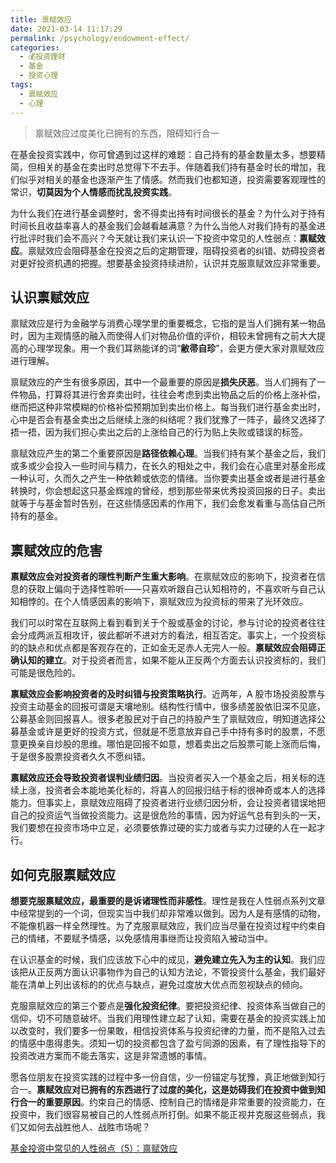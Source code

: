 ```yaml
---
title: 禀赋效应
date: 2021-03-14 11:17:29
permalink: /psychology/endowment-effect/
categories:
  - 💰投资理财
  - 基金
  - 投资心理
tags:
  - 禀赋效应
  - 心理
---
```



> 禀赋效应过度美化已拥有的东西，阻碍知行合一

在基金投资实践中，你可曾遇到过这样的难题：自己持有的基金数量太多，想要精简，但相关的基金在卖出时总觉得下不去手。伴随着我们持有基金时长的增加，我们似乎对相关的基金也逐渐产生了情感。然而我们也都知道，投资需要客观理性的常识，**切莫因为个人情感而扰乱投资实践**。

  

为什么我们在进行基金调整时，舍不得卖出持有时间很长的基金？为什么对于持有时间长且收益率喜人的基金我们会越看越满意？为什么当他人对我们持有的基金进行批评时我们会不高兴？今天就让我们来认识一下投资中常见的人性弱点：**禀赋效应**。禀赋效应会阻碍基金在投资之后的定期管理，阻碍投资者的纠错、妨碍投资者对更好投资机遇的把握。想要基金投资持续进阶，认识并克服禀赋效应非常重要。

## 认识禀赋效应

禀赋效应是行为金融学与消费心理学里的重要概念，它指的是当人们拥有某一物品时，因为主观情感的融入而使得人们对物品价值的评价，相较未曾拥有之前大大提高的心理学现象。用一个我们耳熟能详的词“**敝帚自珍**”，会更方便大家对禀赋效应进行理解。

  

禀赋效应的产生有很多原因，其中一个最重要的原因是**损失厌恶**。当人们拥有了一件物品，打算将其进行舍弃卖出时，往往会考虑到卖出物品之后的价格上涨补偿，继而把这种非常模糊的价格补偿预期加到卖出价格上。每当我们进行基金卖出时，心中是否会有基金卖出之后继续上涨的纠结呢？我们犹豫了一阵子，最终又选择了捂一捂，因为我们担心卖出之后的上涨给自己的行为贴上失败或错误的标签。

  

禀赋效应产生的第二个重要原因是**路径依赖心理**。当我们持有某个基金之后，我们或多或少会投入一些时间与精力，在长久的相处之中，我们会在心底里对基金形成一种认可，久而久之产生一种依赖或依恋的情绪。当你要卖出基金或者是进行基金转换时，你会想起这只基金辉煌的曾经，想到那些带来优秀投资回报的日子。卖出就等于与基金暂时告别，在这些情感因素的作用下，我们会愈发看重与高估自己所持有的基金。

## 禀赋效应的危害

**禀赋效应会对投资者的理性判断产生重大影响**。在禀赋效应的影响下，投资者在信息的获取上偏向于选择性聆听——只喜欢听跟自己认知相符的，不喜欢听与自己认知相悖的。在个人情感因素的影响下，禀赋效应为投资标的带来了光环效应。

  

我们可以时常在互联网上看到看到关于个股或基金的讨论，参与讨论的投资者往往会分成两派互相攻讦，彼此都听不进对方的看法，相互否定。事实上，一个投资标的的缺点和优点都是客观存在的，正如金无足赤人无完人一般。**禀赋效应会阻碍正确认知的建立**。对于投资者而言，如果不能从正反两个方面去认识投资标的，我们可能是很危险的。

  

**禀赋效应会影响投资者的及时纠错与投资策略执行**。近两年，A 股市场投资股票与投资主动基金的回报可谓是天壤地别。结构性行情中，很多绩差股依旧深不见底，公募基金则回报喜人。很多老股民对于自己的持股产生了禀赋效应，明知道选择公募基金或许是更好的投资方式，但就是不愿意放弃自己手中持有多时的股票，不愿意更换亲自炒股的思维。哪怕是回报不如意，想着卖出之后股票可能上涨而后悔，于是很多股票投资者久久不愿纠错。

  

**禀赋效应还会导致投资者误判业绩归因**。当投资者买入一个基金之后，相关标的连续上涨，投资者会本能地美化标的，将喜人的回报归结于标的很神奇或本人的选择能力。但事实上，禀赋效应阻碍了投资者进行业绩归因分析，会让投资者错误地把自己的投资运气当做投资能力。这是很危险的事情，因为好运气总有到头的一天，我们要想在投资市场中立足，必须要依靠过硬的实力或者与实力过硬的人在一起才行。

## 如何克服禀赋效应

**想要克服禀赋效应，最重要的是诉诸理性而非感性**。理性是我在人性弱点系列文章中经常提到的一个词，但现实当中我们却非常难以做到。因为人是有感情的动物，不能像机器一样全然理性。为了克服禀赋效应，我们应当尽量在投资过程中约束自己的情绪，不要赋予情感，以免感情用事继而让投资陷入被动当中。

  

在认识基金的时候，我们应该放下心中的成见，**避免建立先入为主的认知**。我们应该把从正反两方面认识事物作为自己的认知方法论，不管投资什么基金，我们最好能在清单上列出该标的的优点与缺点，避免过度放大优点而忽视缺点的倾向。

  

克服禀赋效应的第三个要点是**强化投资纪律**。要把投资纪律、投资体系当做自己的信仰，切不可随意破坏。当我们用理性建立起了认知，需要在基金的投资实践上加以改变时，我们要多一份果敢，相信投资体系与投资纪律的力量，而不是陷入过去的情感中患得患失。须知一切的投资都包含了盈亏同源的因素，有了理性指导下的投资改进方案而不能去落实，这是非常遗憾的事情。

  

愿各位朋友在投资实践的过程中多一份自信，少一份锚定与犹豫，真正地做到知行合一。**禀赋效应对已拥有的东西进行了过度的美化，这是妨碍我们在投资中做到知行合一的重要原因**。约束自己的情感、控制自己的情绪是非常重要的投资能力，在投资中，我们很容易被自己的人性弱点所打倒。如果不能正视并克服这些弱点，我们又如何去战胜他人、战胜市场呢？

[基金投资中常见的人性弱点（5）：禀赋效应](https://mp.weixin.qq.com/s/zHEeyzt7_0WU7B7FanTLHw)